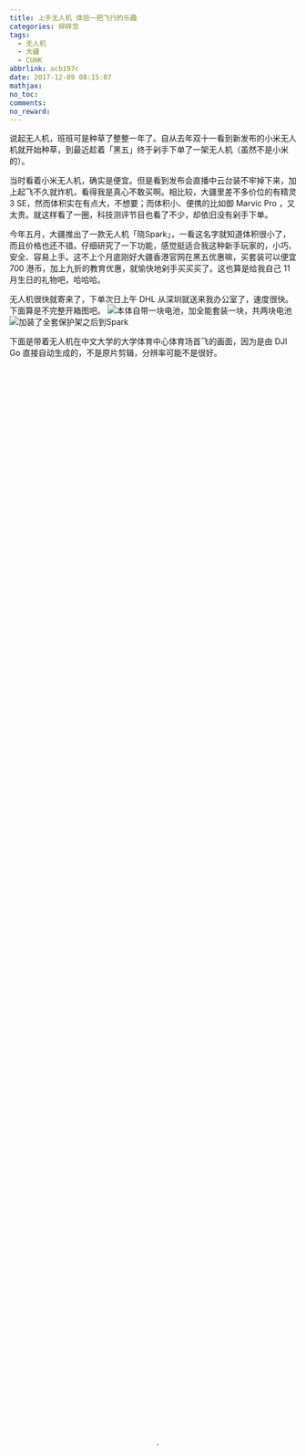 ```yaml
---
title: 上手无人机 体验一把飞行的乐趣
categories: 碎碎念
tags:
  - 无人机
  - 大疆
  - CUHK
abbrlink: acb197c
date: 2017-12-09 08:15:07
mathjax:
no_toc:
comments:
no_reward: 
---
```

说起无人机，班班可是种草了整整一年了。自从去年双十一看到新发布的小米无人机就开始种草，到最近趁着「黑五」终于剁手下单了一架无人机（虽然不是小米的）。

当时看着小米无人机，确实是便宜。但是看到发布会直播中云台装不牢掉下来，加上起飞不久就炸机，看得我是真心不敢买啊。相比较，大疆里差不多价位的有精灵3 SE，然而体积实在有点大，不想要；而体积小、便携的比如御 Marvic Pro ，又太贵。就这样看了一圈，科技测评节目也看了不少，却依旧没有剁手下单。

今年五月，大疆推出了一款无人机「晓Spark」，一看这名字就知道体积很小了，而且价格也还不错。仔细研究了一下功能，感觉挺适合我这种新手玩家的，小巧、安全、容易上手。这不上个月底刚好大疆香港官网在黑五优惠嘛，买套装可以便宜 700 港币，加上九折的教育优惠，就愉快地剁手买买买了。这也算是给我自己 11 月生日的礼物吧，哈哈哈。<!-- more -->

无人机很快就寄来了，下单次日上午 DHL 从深圳就送来我办公室了，速度很快。下面算是不完整开箱图吧。
![](https://banbanramble-1256060851.cos.ap-shanghai.myqcloud.com/posts/2017/20171209/pic_1.jpeg "本体自带一块电池，加全能套装一块，共两块电池")
![](https://banbanramble-1256060851.cos.ap-shanghai.myqcloud.com/posts/2017/20171209/pic_2.jpeg "加装了全套保护架之后到Spark")

下面是带着无人机在中文大学的大学体育中心体育场首飞的画面，因为是由 DJI Go 直接自动生成的，不是原片剪辑，分辨率可能不是很好。
<video src="https://banbanramble-1256060851.cos.ap-shanghai.myqcloud.com/posts/2017/20171209/video_1.m4v" poster="https://banbanramble-1256060851.cos.ap-shanghai.myqcloud.com/posts/2017/20171209/video_1.png" type="video/m4v" controls="controls" width="100%" height="100%"></video>

下面是生日当天和办公室小伙伴去建筑学院平台上拍的吐露港和我们商学院大楼的视频，同样由 DJI Go 直接自动生成的，不是原片剪辑。
<video src="https://banbanramble-1256060851.cos.ap-shanghai.myqcloud.com/posts/2017/20171209/video_2.m4v" poster="https://banbanramble-1256060851.cos.ap-shanghai.myqcloud.com/posts/2017/20171209/video_2.png" type="video/m4v" controls="controls" width="100%" height="100%"></video>

拍完上面这个视频后我们就去刚才画面中出现过的那个体育场（崇基书院体育场）附近拍了一会儿，DJI Go 自动生成的小视频感觉还挺不错的。
<video src="https://banbanramble-1256060851.cos.ap-shanghai.myqcloud.com/posts/2017/20171209/video_3.m4v" poster="https://banbanramble-1256060851.cos.ap-shanghai.myqcloud.com/posts/2017/20171209/video_3.png" type="video/m4v" controls="controls" width="100%" height="100%"></video>